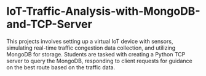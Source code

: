 # IoT-Traffic-Analysis-with-MongoDB-and-TCP-Server

This projects involves setting up a virtual IoT device with sensors, simulating real-time traffic congestion data collection, and utilizing MongoDB for storage. Students are tasked with creating a Python TCP server to query the MongoDB, responding to client requests for guidance on the best route based on the traffic data.
